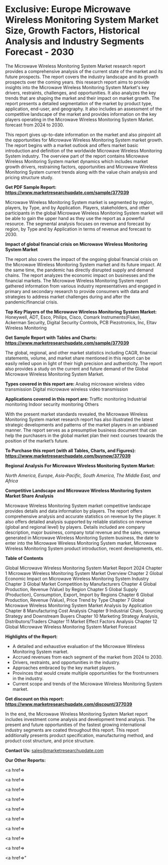 # Exclusive: Europe Microwave Wireless Monitoring System Market Size, Growth Factors, Historical Analysis and Industry Segments Forecast - 2030

The Microwave Wireless Monitoring System Market research report provides a comprehensive analysis of the current state of the market and its future prospects. The report covers the industry landscape and its growth prospects over the coming years. this research report aims to provide insights into the Microwave Wireless Monitoring System Market's key drivers, restraints, challenges, and opportunities. It also analyzes the key trends that are shaping the market and their impact on market growth. The report presents a detailed segmentation of the market by product type, application, end-user, and geography. It also includes an assessment of the competitive landscape of the market and provides information on the key players operating in the Microwave Wireless Monitoring System Market. forecast from 2024 to 2030.

This report gives up-to-date information on the market and also pinpoint all the opportunities for Microwave Wireless Monitoring System market growth. The report begins with a market outlook and offers market basic introduction and definition of the worldwide Microwave Wireless Monitoring System industry. The overview part of the report contains Microwave Wireless Monitoring System market dynamics which includes market growth drivers, restraining factors, opportunities and Microwave Wireless Monitoring System current trends along with the value chain analysis and pricing structure study.

<strong><b>Get PDF Sample Report: <a href=https://www.marketresearchupdate.com/sample/377039>https://www.marketresearchupdate.com/sample/377039</a></b></strong>

Microwave Wireless Monitoring System market is segmented by region, players, by Type, and by Application. Players, stakeholders, and other participants in the global Microwave Wireless Monitoring System market will be able to gain the upper hand as they use the report as a powerful resource. The segmental analysis focuses on revenue and forecast by region, by Type and by Application in terms of revenue and forecast to 2030.

<strong><b>Impact of global financial crisis on Microwave Wireless Monitoring System Market</b></strong>

The report also covers the impact of the ongoing global financial crisis on the Microwave Wireless Monitoring System market and its future impact. At the same time, the pandemic has directly disrupted supply and demand chains. The report analyzes the economic impact on businesses and the financial markets. The Microwave Wireless Monitoring System report gathered information from various industry representatives and engaged in primary and secondary research to provide consumers with data and strategies to address market challenges during and after the pandemic/financial crisis.

<strong><b>Top Key Players of the Microwave Wireless Monitoring System Market:
</b></strong>Honeywell, ADT, Esco, Philips, Cisco, Comark Instruments(Fluke), Ackerman Security, Digital Security Controls, PCB Piezotronics, Inc, Eltav Wireless Monitoring<strong><b>
</b></strong>

<strong><b>Get Sample Report with Tables and Charts: <a href=https://www.marketresearchupdate.com/sample/377039>https://www.marketresearchupdate.com/sample/377039</a></b></strong>

The global, regional, and other market statistics including CAGR, financial statements, volume, and market share mentioned in this report can be easily relied upon in light of their high precision and authenticity. The report also provides a study on the current and future demand of the Global Microwave Wireless Monitoring System Market.

<strong><b>Types covered in this report are:
</b></strong>Analog microwave wireless video transmission
Digital microwave wireless video transmission<strong><b>
</b></strong>

<strong><b>Applications covered in this report are:
</b></strong>Traffic monitoring
Industrial monitoring
Indoor security monitoring
Others<strong><b>
</b></strong>

With the present market standards revealed, the Microwave Wireless Monitoring System market research report has also illustrated the latest strategic developments and patterns of the market players in an unbiased manner. The report serves as a presumptive business document that can help the purchasers in the global market plan their next courses towards the position of the market’s future.

<strong><b>To Purchase this report (with all Tables, Charts, and Figures): <a href=https://www.marketresearchupdate.com/buynow/377039>https://www.marketresearchupdate.com/buynow/377039</a></b></strong>

<strong><b>Regional Analysis For Microwave Wireless Monitoring System Market:</b></strong>

<em><i>North America, Europe, Asia-Pacific, South America, The Middle East, and Africa</i></em>

<strong><b>Competitive Landscape and Microwave Wireless Monitoring System Market Share Analysis</b></strong>

Microwave Wireless Monitoring System market competitive landscape provides details and data information by players. The report offers comprehensive analysis and accurate statistics on revenue by the player. It also offers detailed analysis supported by reliable statistics on revenue (global and regional level) by players. Details included are company description, major business, company total revenue and the sales, revenue generated in Microwave Wireless Monitoring System business, the date to enter into the Microwave Wireless Monitoring System market, Microwave Wireless Monitoring System product introduction, recent developments, etc.

<strong><b>Table of Contents</b></strong>

Global Microwave Wireless Monitoring System Market Report 2024
Chapter 1 Microwave Wireless Monitoring System Market Overview
Chapter 2 Global Economic Impact on Microwave Wireless Monitoring System Industry
Chapter 3 Global Market Competition by Manufacturers
Chapter 4 Global Production, Revenue (Value) by Region
Chapter 5 Global Supply (Production), Consumption, Export, Import by Regions
Chapter 6 Global Production, Revenue (Value), Price Trend by Type
Chapter 7 Global Microwave Wireless Monitoring System Market Analysis by Application
Chapter 8 Manufacturing Cost Analysis
Chapter 9 Industrial Chain, Sourcing Strategy and Downstream Buyers
Chapter 10 Marketing Strategy Analysis, Distributors/Traders
Chapter 11 Market Effect Factors Analysis
Chapter 12 Global Microwave Wireless Monitoring System Market Forecast

<strong><b>Highlights of the Report:</b></strong>

- A detailed and exhaustive evaluation of the Microwave Wireless Monitoring System market.
- Accrued revenues from each segment of the market from 2024 to 2030.
- Drivers, restraints, and opportunities in the industry.
- Approaches embraced by the key market players.
- Provinces that would create multiple opportunities for the frontrunners in the industry.
- Current scope and trends of the Microwave Wireless Monitoring System market.

<strong><b>Get discount on this report: <a href=https://www.marketresearchupdate.com/discount/377039>https://www.marketresearchupdate.com/discount/377039</a></b></strong>

In the end, the Microwave Wireless Monitoring System Market report includes investment come analysis and development trend analysis. The present and future opportunities of the fastest growing international industry segments are coated throughout this report. This report additionally presents product specification, manufacturing method, and product cost structure, and price structure.

<strong><b>Contact Us:
</b></strong>sales@marketresearchupdate.com

<strong>Our Other Reports:</strong>

<a href=></a>

<a href=></a>

<a href=></a>

<a href=></a>

<a href=></a>

<a href=></a>

<a href=></a>

<a href=></a>

<a href=></a>

<a href=></a>"
